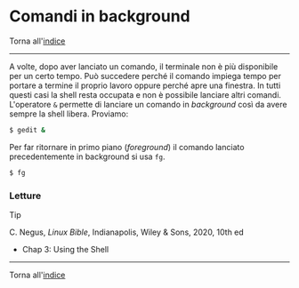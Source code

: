 # Comandi in background

Torna all'[indice](../toc.md)

---

A volte, dopo aver lanciato un comando, il terminale non è più disponibile
per un certo tempo. Può succedere perché il comando impiega tempo per portare
a termine il proprio lavoro oppure perché apre una finestra. In tutti questi
casi la shell resta occupata e non è possibile lanciare altri comandi.
L'operatore `&` permette di lanciare un comando in _background_ così da
avere sempre la shell libera. Proviamo:

```bash
$ gedit &
```

Per far ritornare in primo piano (_foreground_) il comando lanciato precedentemente in background si usa `fg`.

```bash
$ fg
```

### Letture

> [!TIP]
> C. Negus, _Linux Bible_, Indianapolis, Wiley &amp; Sons, 2020, 10th ed
>
> - Chap 3: Using the Shell

---

Torna all'[indice](../toc.md)

